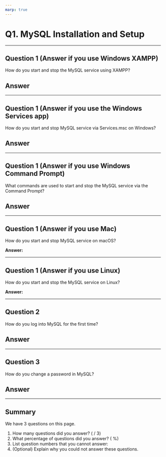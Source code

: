 ```yaml
---
marp: true
---
```


# Q1. MySQL Installation and Setup

---

## Question 1 (Answer if you use Windows XAMPP)

How do you start and stop the MySQL service using XAMPP?

## Answer

---

## Question 1 (Answer if you use the Windows Services app)

How do you start and stop MySQL service via Services.msc on Windows?

## Answer

---

## Question 1 (Answer if you use Windows Command Prompt)

What commands are used to start and stop the MySQL service via the Command Prompt?

## Answer

---

## Question 1 (Answer if you use Mac)

How do you start and stop MySQL service on macOS?

**Answer:**

---

## Question 1 (Answer if you use Linux)

How do you start and stop the MySQL service on Linux?

**Answer:**

---

## Question 2

How do you log into MySQL for the first time?

## Answer

---

## Question 3

How do you change a password in MySQL?

## Answer

---

## Summary

We have 3 questions on this page.

1. How many questions did you answer? ( / 3)
2. What percentage of questions did you answer? (  %)
3. List question numbers that you cannot answer:
4. (Optional) Explain why you could not answer these questions.
